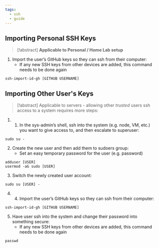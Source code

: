```yaml
---
tags:
  - ssh
  - guide
---
```

## **Importing Personal SSH Keys**

>[!abstract] **Applicable to Personal / Home Lab setup**

1. Import the user’s GitHub keys so they can ssh from their computer:
    - If any new SSH keys from other devices are added, this command needs to be done again

```
ssh-import-id-gh [GITHUB USERNAME]
```

## Importing Other User's Keys
> [!abstract] Applicable to servers - allowing other _trusted_ users ssh access to a system requires more steps:

1. 1. In the sys-admin’s shell, ssh into the system (e.g. node, VM, etc.) you want to give access to, and then escalate to superuser:
```
sudo su -
```

2. Create the new user and then add them to sudoers group:  
    - Set an easy temporary password for the user (e.g. password)
```
adduser [USER]
usermod -aG sudo [USER]
```

3. Switch the newly created user account:
```
sudo su [USER] -
```

4. 4. Import the user’s GitHub keys so they can ssh from their computer:
```
ssh-import-id-gh [GITHUB USERNAME]
```

5. Have user ssh into the system and change their password into something secure:  
    - If any new SSH keys from other devices are added, this command needs to be done again
```
passwd
```